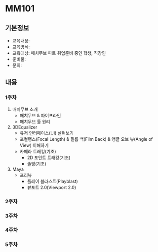 # MM101

## 기본정보
- 교육내용:
- 교육방식:
- 교육대상: 매치무브 파트 취업준비 중인 학생, 직장인
- 준비물:
- 문의:

## 내용

### 1주차
1. 매치무브 소개
    - 매치무브 & 파이프라인
    - 매치무브 툴 원리
2. 3DEqualizer
    - 유저 인터페이스(UI) 살펴보기
    - 포컬랭스(Focal Length) & 필름 백(Film Back) & 앵글 오브 뷰(Angle of View) 이해하기
    - 카메라 트래킹(기초)
        - 2D 포인트 트래킹(기초)
        - 솔빙(기초)
3. Maya
    - 프리뷰
        - 플레이 블라스트(Playblast)
        - 뷰포트 2.0(Viewport 2.0)

### 2주차

### 3주차

### 4주차

### 5주차
